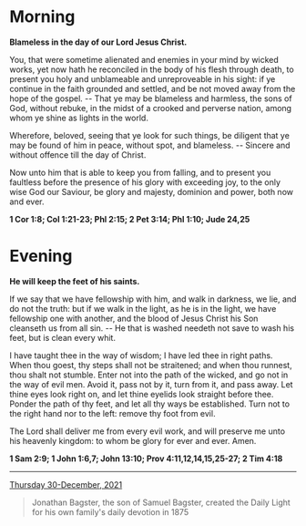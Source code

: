 # Morning

**Blameless in the day of our Lord Jesus Christ.**
 
You, that were sometime alienated and enemies in your mind by wicked works, yet now hath he reconciled in the body of his flesh through death, to present you holy and unblameable and unreproveable in his sight: if ye continue in the faith grounded and settled, and be not moved away from the hope of the gospel. -- That ye may be blameless and harmless, the sons of God, without rebuke, in the midst of a crooked and perverse nation, among whom ye shine as lights in the world.
 
Wherefore, beloved, seeing that ye look for such things, be diligent that ye may be found of him in peace, without spot, and blameless. -- Sincere and without offence till the day of Christ.
 
Now unto him that is able to keep you from falling, and to present you faultless before the presence of his glory with exceeding joy, to the only wise God our Saviour, be glory and majesty, dominion and power, both now and ever.  

**1 Cor 1:8; Col 1:21-23; Phl 2:15; 2 Pet 3:14; Phl 1:10; Jude 24,25**

# Evening

**He will keep the feet of his saints.**
 
If we say that we have fellowship with him, and walk in darkness, we lie, and do not the truth: but if we walk in the light, as he is in the light, we have fellowship one with another, and the blood of Jesus Christ his Son cleanseth us from all sin. -- He that is washed needeth not save to wash his feet, but is clean every whit.
 
I have taught thee in the way of wisdom; I have led thee in right paths. When thou goest, thy steps shall not be straitened; and when thou runnest, thou shalt not stumble. Enter not into the path of the wicked, and go not in the way of evil men. Avoid it, pass not by it, turn from it, and pass away. Let thine eyes look right on, and let thine eyelids look straight before thee. Ponder the path of thy feet, and let all thy ways be established. Turn not to the right hand nor to the left: remove thy foot from evil.
 
The Lord shall deliver me from every evil work, and will preserve me unto his heavenly kingdom: to whom be glory for ever and ever. Amen.  

**1 Sam 2:9; 1 John 1:6,7; John 13:10; Prov 4:11,12,14,15,25-27; 2 Tim 4:18**

---

[Thursday 30-December, 2021](https://t.me/s/daily_light)

> Jonathan Bagster, the son of Samuel Bagster, created the Daily Light for his own family's daily devotion in 1875

